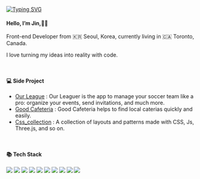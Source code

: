 <a href="https://git.io/typing-svg"><img src="https://readme-typing-svg.demolab.com?font=Fira+Code&pause=1000&color=FEAE2E&width=435&lines=Welcome+to+my+page~!" alt="Typing SVG" /></a>
<h4>
   Hello, I’m Jin,👋🏻 
</h4>
<p>
  Front-end Developer from 🇰🇷 Seoul, Korea, currently living in 🇨🇦 Toronto, Canada.
  </p>
  <p>
  I love turning my ideas into reality with code.
  </p>
</br>
<h4>
💻 Side Project
</h4>
<ul>
<li>
<a href="https://www.notion.so/c918154a40a44d6bb114096955c998b9">Our League</a> : Our Leaguer is the app to manage your soccer team like a pro: organize your events, send invitations, and much more.
</li>
<li>
<a href="http://goodcafeteria.s3-website.ap-northeast-2.amazonaws.com/">Good Cafeteria</a> : Good Cafeteria helps to find local caterias quickly and easily.
</li>
<li>
<a href="https://github.com/jinpark0625/css_collection">Css_collection</a> : A collection of layouts and patterns made with CSS, Js, Three.js, and so on.
</li>
</ul>
</br>
<h4>
📚 Tech Stack
</h4>
<div>
  <img src="https://img.shields.io/badge/JavaScript-web-F7DF1E?style=flat&logo=javaScript&logoColor=F7DF1E"/>
  <img src="https://img.shields.io/badge/React-web-61DAFB?style=flat&logo=react&logoColor=61DAFB"/>
  <img src="https://img.shields.io/badge/Redux-web-764ABC?style=flat&logo=redux&logoColor=764ABC"/>
  <img src="https://img.shields.io/badge/Next.js-web-000000?style=flat&logo=Next.js&logoColor=000000"/>
  <img src="https://img.shields.io/badge/ReactNative-mobile-61DAFB?style=flat&logo=react&logoColor=61DAFB"/>
  <img src="https://img.shields.io/badge/Storybook-ui-FF4785?style=flat&logo=storybook&logoColor=FF4785"/>
  <img src="https://img.shields.io/badge/StyledComponents-cssInJs-DB7093?style=flat&logo=styled-components&logoColor=DB7093"/>
  <img src="https://img.shields.io/badge/BootStrap-cssInJs-7952B3?style=flat&logo=Bootstrap&logoColor=7952B3"/>
  <img src="https://img.shields.io/badge/TailWindCss-cssInJs-06B6D4?style=flat&logo=Bootstrap&logoColor=06B6D4"/>
    <img src="https://img.shields.io/badge/Three.js-cssInJs-000000?style=flat&logo=Three.js&logoColor=000000"/>
</div>

